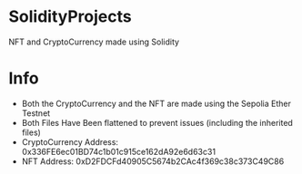# SolidityProjects
NFT and CryptoCurrency made using Solidity

# Info
- Both the CryptoCurrency and the NFT are made using the Sepolia Ether Testnet
- Both Files Have Been flattened to prevent issues (including the inherited files)
- CryptoCurrency Address: 0x336FE6ec01BD74c1b01c915ce162dA92e6d63c31
- NFT Address: 0xD2FDCFd40905C5674b2CAc4f369c38c373C49C86
